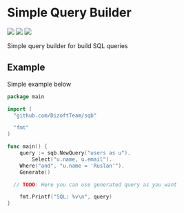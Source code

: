 # Simple Query Builder

![](https://badges.fyi/github/latest-tag/DizoftTeam/simple_query_builder)
![](https://badges.fyi/github/license/DizoftTeam/simple_query_builder)
![](https://badges.fyi/github/stars/DizoftTeam/simple_query_builder)

Simple query builder for build SQL queries

## Example

Simple example below

```go
package main

import (
  "github.com/DizoftTeam/sqb"

  "fmt"
)

func main() {
	query := sqb.NewQuery("users as u").
		Select("u.name, u.email").
    Where("and", "u.name = 'Ruslan'").
    Generate()

  // TODO: Here you can use generated query as you want

	fmt.Printf("SQL: %v\n", query)
}
```
